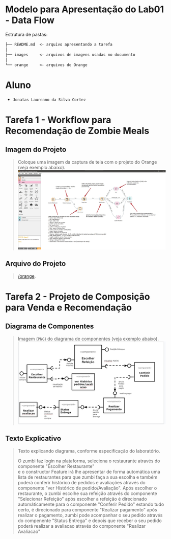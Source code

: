 # Modelo para Apresentação do Lab01 - Data Flow

Estrutura de pastas:

~~~
├── README.md  <- arquivo apresentando a tarefa
│
├── images     <- arquivos de imagens usadas no documento
│
└── orange     <- arquivos do Orange
~~~

# Aluno
* `Jonatas Laureano da Silva Cortez`

# Tarefa 1 - Workflow para Recomendação de Zombie Meals

## Imagem do Projeto
> Coloque uma imagem da captura de tela com o projeto do Orange (veja exemplo abaixo).
![Workflow Orange](images/WF-Orange-Jonatas.jpg)

## Arquivo do Projeto
> [/orange](orange/zombie-meals-JonatasCortez.ows).

# Tarefa 2 - Projeto de Composição para Venda e Recomendação

## Diagrama de Componentes

> Imagem (`PNG`) do diagrama de componentes (veja exemplo abaixo).
![Diagrama Venda](images/diagrama-componentes-venda-Jonatas.png)

## Texto Explicativo

> Texto explicando diagrama, conforme especificação do laboratório.
> 
> O zumbi faz login na plataforma, seleciona o restaurante através do componente "Escolher Restaurante"  
> e o constructor Feature irá lhe apresentar de forma automática uma lista de restaurantes para que
> zumbi faça a sua escolha e também poderá conferir histórico de pedidos e avaliações através do componente "ver Histórico de pedido/Avaliação". 
> Após escolher o restaurante, o zumbi escolhe sua refeição através do componente "Selecionar Refeição"
> após escolher a refeição é direcionado automáticamente para o componente "Conferir Pedido" estando tudo certo, 
> é direcionado para componente "Realizar pagamento" após realizar o pagamento, zumbi pode acompanhar o seu pedido através do compenente 
> "Status Entrega" e depois que receber o seu pedido poderá realizar a avaliacao através do componente "Realizar Avaliacao"